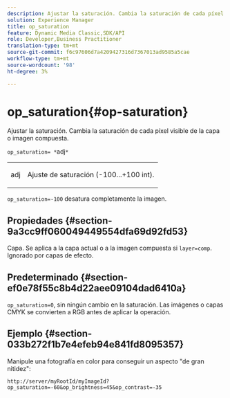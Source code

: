 ```yaml
---
description: Ajustar la saturación. Cambia la saturación de cada píxel visible de la capa o imagen compuesta.
solution: Experience Manager
title: op_saturation
feature: Dynamic Media Classic,SDK/API
role: Developer,Business Practitioner
translation-type: tm+mt
source-git-commit: f6c97606d7a4209427316d7367013ad9585a5cae
workflow-type: tm+mt
source-wordcount: '98'
ht-degree: 3%

---
```



# op_saturation{#op-saturation}

Ajustar la saturación. Cambia la saturación de cada píxel visible de la capa o imagen compuesta.

`op_saturation= *`adj`*`

<table id="simpletable_5F118A28FE674B06A16F6F19C56B4594"> 
 <tr class="strow"> 
  <td class="stentry"> <p><span class="varname"> adj</span> </p> </td> 
  <td class="stentry"> <p>Ajuste de saturación (-100...+100 int). </p></td> 
 </tr> 
</table>

`op_saturation=-100` desatura completamente la imagen.

## Propiedades {#section-9a3cc9ff060049449554dfa69d92fd53}

Capa. Se aplica a la capa actual o a la imagen compuesta si `layer=comp`. Ignorado por capas de efecto.

## Predeterminado {#section-ef0e78f55c8b4d22aee09104dad6410a}

`op_saturation=0`, sin ningún cambio en la saturación. Las imágenes o capas CMYK se convierten a RGB antes de aplicar la operación.

## Ejemplo {#section-033b272f1b7e4efeb94e841fd8095357}

Manipule una fotografía en color para conseguir un aspecto &quot;de gran nitidez&quot;:

`http://server/myRootId/myImageId?op_saturation=-60&op_brightness=45&op_contrast=-35`

